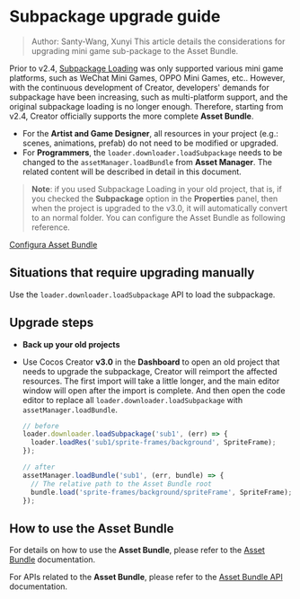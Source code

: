# Subpackage upgrade guide

> Author: Santy-Wang, Xunyi
> This article details the considerations for upgrading mini game sub-package to the Asset Bundle.

Prior to v2.4, [Subpackage Loading](https://github.com/cocos/cocos-docs/blob/e02ac31bab12d3ee767c0549050b0e42bd22bc5b/en/scripting/subpackage.md) was only supported various mini game platforms, such as WeChat Mini Games, OPPO Mini Games, etc.. However, with the continuous development of Creator, developers' demands for subpackage have been increasing, such as multi-platform support, and the original subpackage loading is no longer enough. Therefore, starting from v2.4, Creator officially supports the more complete **Asset Bundle**.

- For the **Artist and Game Designer**, all resources in your project (e.g.: scenes, animations, prefab) do not need to be modified or upgraded.
- For **Programmers**, the `loader.downloader.loadSubpackage` needs to be changed to the `assetManager.loadBundle` from **Asset Manager**. The related content will be described in detail in this document.

> **Note**: if you used Subpackage Loading in your old project, that is, if you checked the **Subpackage** option in the **Properties** panel, then when the project is upgraded to the v3.0, it will automatically convert to an normal folder. You can configure the Asset Bundle as following reference.

[Configura Asset Bundle](bundle.md)

## Situations that require upgrading manually

Use the `loader.downloader.loadSubpackage` API to load the subpackage.

## Upgrade steps

- **Back up your old projects**
- Use Cocos Creator **v3.0** in the **Dashboard** to open an old project that needs to upgrade the subpackage, Creator will reimport the affected resources. The first import will take a little longer, and the main editor window will open after the import is complete. And then open the code editor to replace all `loader.downloader.loadSubpackage` with `assetManager.loadBundle`.

  ```typescript
  // before
  loader.downloader.loadSubpackage('sub1', (err) => {
    loader.loadRes('sub1/sprite-frames/background', SpriteFrame);
  });

  // after
  assetManager.loadBundle('sub1', (err, bundle) => {
    // The relative path to the Asset Bundle root
    bundle.load('sprite-frames/background/spriteFrame', SpriteFrame);
  });
  ```

## How to use the Asset Bundle

For details on how to use the **Asset Bundle**, please refer to the [Asset Bundle](bundle.md) documentation.

For APIs related to the **Asset Bundle**, please refer to the [Asset Bundle API](__APIDOC__/en/classes/asset_manager.bundle.html) documentation.

